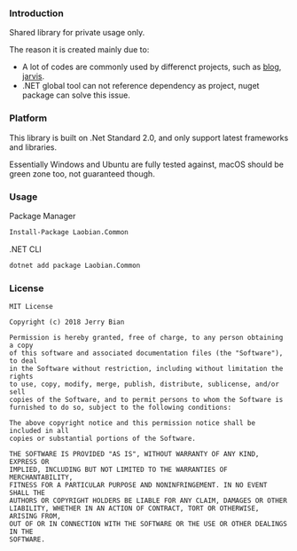 ### Introduction

Shared library for private usage only.

The reason it is created mainly due to:

- A lot of codes are commonly used by differenct projects, such as [blog](https://github.com/JerryBian/laobian-blog), [jarvis](https://github.com/JerryBian/laobian-jarvis).
- .NET global tool can not reference dependency as project, nuget package can solve this issue.

### Platform

This library is built on .Net Standard 2.0, and only support latest frameworks and libraries.

Essentially Windows and Ubuntu are fully tested against, macOS should be green zone too, not guaranteed though.

### Usage

Package Manager

```sh
Install-Package Laobian.Common
```

.NET CLI

```sh
dotnet add package Laobian.Common
```

### License

```
MIT License

Copyright (c) 2018 Jerry Bian

Permission is hereby granted, free of charge, to any person obtaining a copy
of this software and associated documentation files (the "Software"), to deal
in the Software without restriction, including without limitation the rights
to use, copy, modify, merge, publish, distribute, sublicense, and/or sell
copies of the Software, and to permit persons to whom the Software is
furnished to do so, subject to the following conditions:

The above copyright notice and this permission notice shall be included in all
copies or substantial portions of the Software.

THE SOFTWARE IS PROVIDED "AS IS", WITHOUT WARRANTY OF ANY KIND, EXPRESS OR
IMPLIED, INCLUDING BUT NOT LIMITED TO THE WARRANTIES OF MERCHANTABILITY,
FITNESS FOR A PARTICULAR PURPOSE AND NONINFRINGEMENT. IN NO EVENT SHALL THE
AUTHORS OR COPYRIGHT HOLDERS BE LIABLE FOR ANY CLAIM, DAMAGES OR OTHER
LIABILITY, WHETHER IN AN ACTION OF CONTRACT, TORT OR OTHERWISE, ARISING FROM,
OUT OF OR IN CONNECTION WITH THE SOFTWARE OR THE USE OR OTHER DEALINGS IN THE
SOFTWARE.
```